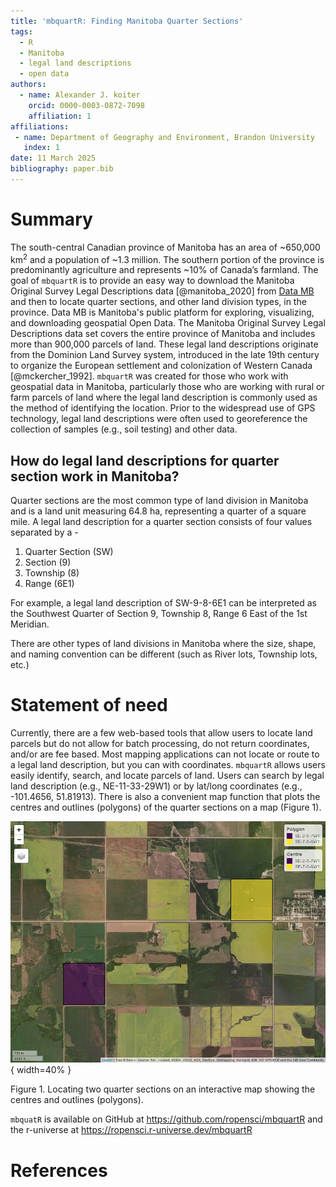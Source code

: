 ```yaml
---
title: 'mbquartR: Finding Manitoba Quarter Sections'
tags:
  - R
  - Manitoba
  - legal land descriptions
  - open data
authors:
  - name: Alexander J. koiter
    orcid: 0000-0003-0872-7098
    affiliation: 1
affiliations:
 - name: Department of Geography and Environment, Brandon University
   index: 1
date: 11 March 2025
bibliography: paper.bib
---
```


# Summary
The south-central Canadian province of Manitoba has an area of ~650,000 km<sup>2</sup> and a population of ~1.3 million. The southern portion of the province is predominantly agriculture and represents ~10% of Canada’s farmland. The goal of `mbquartR` is to provide an easy way to download the Manitoba Original Survey Legal Descriptions data [@manitoba_2020] from [Data MB](https://geoportal.gov.mb.ca/) and then to locate quarter sections, and other land division types, in the province. Data MB is Manitoba's public platform for exploring, visualizing, and downloading geospatial Open Data. The Manitoba Original Survey Legal Descriptions data set covers the entire province of Manitoba and includes more than 900,000 parcels of land. These legal land descriptions originate from the Dominion Land Survey system, introduced in the late 19th century to organize the European settlement and colonization of Western Canada [@mckercher_1992]. `mbquartR` was created for those who work with geospatial data in Manitoba, particularly those who are working with rural or farm parcels of land where the legal land description is commonly used as the method of identifying the location. Prior to the widespread use of GPS technology, legal land descriptions were often used to georeference the collection of samples (e.g., soil testing) and other data.

## How do legal land descriptions for quarter section work in Manitoba?

Quarter sections are the most common type of land division in Manitoba and is a land unit measuring 64.8 ha, representing a quarter of a square mile. A legal land description for a quarter section consists of four values separated by a -

1. Quarter Section (SW)
2. Section (9)
3. Township (8)
4. Range (6E1)

For example, a legal land description of SW-9-8-6E1 can be interpreted as the Southwest Quarter of Section 9, Township 8, Range 6 East of the 1st Meridian. 

There are other types of land divisions in Manitoba where the size, shape, and naming convention can be different (such as River lots, Township lots, etc.)

# Statement of need
Currently, there are a few web-based tools that allow users to locate land parcels but do not allow for batch processing, do not return coordinates, and/or are fee based. Most mapping applications can not locate or route to a legal land description, but you can with coordinates. `mbquartR` allows users easily identify, search, and locate parcels of land. Users can search by legal land description (e.g., NE-11-33-29W1) or by lat/long coordinates (e.g., -101.4656, 51.81913). There is also a convenient map function that plots the centres and outlines (polygons) of the quarter sections on a map (Figure 1).

![](figure_1.png){ width=40% }

Figure 1. Locating two quarter sections on an interactive map showing the centres and outlines (polygons).

`mbquatR` is available on GitHub at <https://github.com/ropensci/mbquartR> and the r-universe at <https://ropensci.r-universe.dev/mbquartR>

# References

